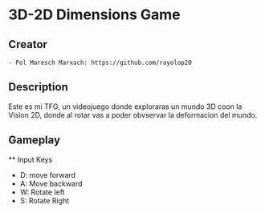 # 3D-2D Dimensions Game

## Creator
    - Pol Maresch Marxach: https://github.com/rayolop20

## Description
Este es mi TFG, un videojuego donde exploraras un mundo 3D coon la Vision 2D, donde al rotar vas a poder obvservar la deformacion del mundo. 

## Gameplay
** Input Keys
- D: move forward
- A: Move backward
- W: Rotate left
- S: Rotate Right
